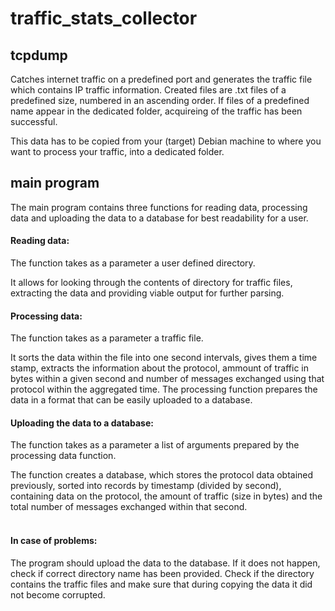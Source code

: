 # traffic_stats_collector

## tcpdump

Catches internet traffic on a predefined port and generates the traffic file which contains IP traffic information.
Created files are .txt files of a predefined size, numbered in an ascending order. If files of a predefined name appear in the dedicated folder, acquireing of the traffic has been successful.

This data has to be copied from your (target) Debian machine to where you want to process your traffic, into a dedicated folder.
<br>
## main program

The main program contains three functions for reading data, processing data and uploading the data to a database for best readability for a user.
<br>
#### Reading data:

The function takes as a parameter a user defined directory.

It allows for looking through the contents of directory for traffic files, extracting the data and providing viable output for further parsing.
<br>
#### Processing data:

The function takes as a parameter a traffic file.

It sorts the data within the file into one second intervals, gives them a time stamp, extracts the information about the protocol, ammount of traffic in bytes within a given second and number of messages exchanged using that protocol within the aggregated time.
The processing function prepares the data in a format that can be easily uploaded to a database.
<br>
#### Uploading the data to a database:

The function takes as a parameter a list of arguments prepared by the processing data function.

The function creates a database, which stores the protocol data obtained previously, sorted into records by timestamp (divided by second), containing data on the protocol, the amount of traffic (size in bytes) and the total number of messages exchanged within that second.
<br><br>
#### In case of problems:

The program should upload the data to the database. If it does not happen, check if correct directory name has been provided. Check if the directory contains the traffic files and make sure that during copying the data it did not become corrupted.
